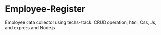 # Employee-Register
Employee data collector using techs-stack: CRUD operation, html, Css, Js, and express and Node.js
